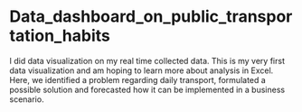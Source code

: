 # Data_dashboard_on_public_transportation_habits
I did data visualization on my real time collected data. This is my very first data visualization and am hoping to learn more about analysis in Excel.  Here, we identified a problem regarding daily transport, formulated a possible solution and forecasted how it can be implemented in a business scenario.
